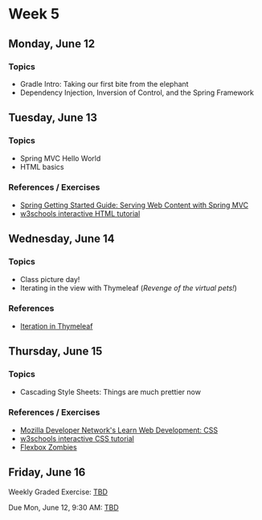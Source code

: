 # Week 5

## Monday, June 12

### Topics

- Gradle Intro: Taking our first bite from the elephant
- Dependency Injection, Inversion of Control, and the Spring Framework

## Tuesday, June 13

### Topics

- Spring MVC Hello World
- HTML basics

### References / Exercises

- [Spring Getting Started Guide: Serving Web Content with Spring MVC](https://spring.io/guides/gs/serving-web-content/)
- [w3schools interactive HTML tutorial](https://www.w3schools.com/html/default.asp)

## Wednesday, June 14

### Topics

- Class picture day!
- Iterating in the view with Thymeleaf (*Revenge of the virtual pets!*)

### References

- [Iteration in Thymeleaf](http://www.thymeleaf.org/doc/tutorials/3.0/usingthymeleaf.html#iteration)

## Thursday, June 15

### Topics

- Cascading Style Sheets: Things are much prettier now

### References / Exercises

- [Mozilla Developer Network's Learn Web Development: CSS](https://developer.mozilla.org/en-US/docs/Learn/CSS)
- [w3schools interactive CSS tutorial](https://www.w3schools.com/css/default.asp)
- [Flexbox Zombies](http://flexboxzombies.com/p/flexbox-zombies)

## Friday, June 16

Weekly Graded Exercise: [TBD]()

Due Mon, June 12, 9:30 AM: [TBD]()

